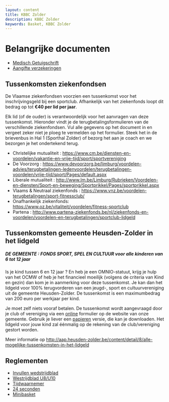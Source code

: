 ```yaml
---
layout: content
title: KBBC Zolder
description: KBBC Zolder
keywords: Basket, KBBC Zolder
---
```


# Belangrijke documenten

 * [Medisch Getuigschrift](/club/documenten/medischgetuigschrift18-19.pdf)
 * [Aangifte verzekeringen](/club/documenten/verzekeringsformulier.pdf)
 
## Tussenkomsten ziekenfondsen

De Vlaamse ziekenfondsen voorzien een tussenkomst voor het inschrijvingsgeld bij een sportclub. Afhankelijk van het ziekenfonds loopt dit bedrag op tot **€40 per lid per jaar**.

Elk lid (of de ouder) is verantwoordelijk voor het aanvragen van deze tussenkomst.
Hieronder vindt je de terugbetalingsformulieren van de verschillende ziekenfondsen.
Vul alle gegevens op het document in en vergeet zeker niet je ploeg te vermelden op het formulier.
Steek het in de brievenbus in Hal 1 (Sporthal Zolder) of bezorg het aan je coach en we bezorgen je het ondertekend terug.

 * Christelijke mutualiteit :   https://www.cm.be/diensten-en-voordelen/vakantie-en-vrije-tijd/sport/sportvereniging 
 * De Voorzorg : https://www.devoorzorg.be/limburg/voordelen-advies/terugbetalingen-ledenvoordelen/terugbetalingen-voordelen/vrije-tijd/sport/Pages/default.aspx
 * Liberale mutualiteit : http://www.lm.be/Limburg/Rubrieken/Voordelen-en-diensten/Sport-en-beweging/Sportprikkel/Pages/sportprikkel.aspx 
 * Vlaams & Neutraal ziekenfonds : https://www.vnz.be/voordelen-terugbetalingen/sport-fitnessclub/ 
 * Onafhankelijk ziekenfonds: https://www.oz.be/vitaliteit/voordelen/fitness-sportclub 
 * Partena : http://www.partena-ziekenfonds.be/nl/ziekenfonds-en-voordelen/voordelen-en-terugbetalingen/sportclub-lidgeld

 ## Tussenkomsten gemeente Heusden-Zolder in het lidgeld
 
 ##### DE GEMEENTE : FONDS SPORT, SPEL EN CULTUUR voor alle kinderen van 6 tot 12 jaar
 
 Is je kind tussen 6 en 12 jaar ? En heb je een OMNIO-statuut, krijg je hulp van het OCMW of heb je het financieel moeilijk (volgens de criteria van Kind en gezin) dan kom je in aanmerking voor deze tussenkomst. Je kan dan het lidgeld voor 100% terugvorderen van een jeugd-, sport en cultuurvereniging uit de gemeente Heusden-Zolder. De tussenkomst is een maximumbedrag van 200 euro per werkjaar per kind.
 
 Je moet zelf niets vooraf betalen. De tussenkomst wordt aangevraagd door je club of vereniging via een [online](https://www.heusden-zolder.be/eloket/formulier/116/aanvraag-toelage-fonds-sport-spel-en-cultuur) formulier op de website van onze gemeente. Gebruik je liever een [papieren](http://aap.heusden-zolder.be/file/download/3305/02DD737EB888C2E03D4FCC048F048440) versie, die kan je downloaden. Het lidgeld voor jouw kind zal éénmalig op de rekening van de club/vereniging gestort worden.

 Meer informatie op http://aap.heusden-zolder.be/content/detail/8/alle-mogelijke-tussenkomsten-in-het-lidgeld 
 
 ## Reglementen
  
 * [Invullen wedstrijdblad](/club/documenten/invullenwedstrijdblad.doc) 
 * [Westrijdblad U8/U10](/club/documenten/HandleidingwedstrijdbladU8_U10.pdf)
 * [Tijdwaarnemer](/club/documenten/regelstijdwaarnemer.doc)
 * [24 seconden](/club/documenten/24secondenregel.pdf)
 * [Minibasket](/club/documenten/minibasketdossierVBL.doc)